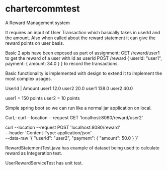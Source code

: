 # chartercommtest

A Reward Management system

It requires an input of User Transaction which basically takes in userId and the amount.
Also when called about the reward statement it can give the reward points on user basis.

Basic 2 apis have been exposed as part of assignment:
GET /reward/user1 to get the reward of a user with id as userId
POST /reward
{
  userId: "user1",
  payment: {
    amount: 34.0
  }
}
to record the transactions.

Basic functionality is implemented with design to extend it to implement the most complex usages.

UserId |  Amount
user1      12.0
user2      20.0
user1      138.0
user2      40.0


user1 = 150 points
user2 = 10 points

Simple spring boot so we can run like a normal jar application on local.

CurL:
curl --location --request GET 'localhost:8080/reward/user2'

curl --location --request POST 'localhost:8080/reward' \
--header 'Content-Type: application/json' \
--data-raw '{
    "userId": "user2",
    "payment": {
        "amount": 50.0
    }
}'

RewardStatementTest.java has example of dataset being used to calculate reward
as Integeration test.

UserRewardServiceTest has unit test.
